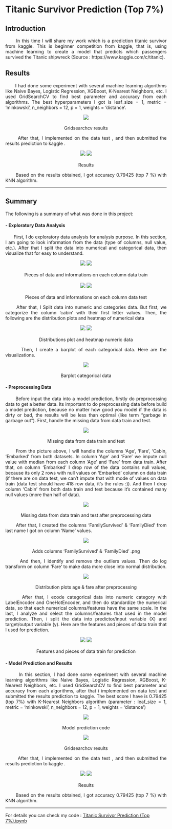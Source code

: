 # Titanic Survivor Prediction (Top 7%)

## Introduction
<p align = "justify">
&nbsp;&nbsp;&nbsp;&nbsp;&nbsp; In this time I will share my work which is a prediction titanic survivor from kaggle. This is beginner competition from kaggle, that is, using machine learning to create a model that predicts which passengers survived the Titanic shipwreck (Source : https://www.kaggle.com/c/titanic).
</p>

## Results
<p align = "justify">
&nbsp;&nbsp;&nbsp;&nbsp;&nbsp; I had done some experiment with several machine learning algorithms like Naive Bayes, Logistic Regression, XGBoost, K-Nearest Neighbors, etc. I used GridSearchCV to find best parameter and accuracy from each algorithms. The best hyperparameters I got is leaf_size = 1, metric = ‘minkowski’, n_neighbors = 12, p = 1, weights = ‘distance’.
</p>

<p align="center"> 
 <img src="images/gridsearchcv results.png" /> 
 <br></br>
 Gridsearchcv results
</p>

<p align = "justify">
&nbsp;&nbsp;&nbsp;&nbsp;&nbsp; After that, I implemented on the data test , and then submitted the results prediction to kaggle .
</p>

<p align="center"> 
 <img src="images/prediction result.png" />
 <img src="images/score result.png" /> 
 <br></br>
 Results
</p>

<p align = "justify">
&nbsp;&nbsp;&nbsp;&nbsp;&nbsp; Based on the results obtained, I got accuracy 0.79425 (top 7 %) with KNN algorithm.
</p>

---------------------------------------------------------------------------------------------------------------------------------------------------------------------------------

## Summary
The following is a summary of what was done in this project:

#### - Exploratory Data Analysis
<p align = "justify"> 
&nbsp;&nbsp;&nbsp;&nbsp;&nbsp; First, I do exploratory data analysis for analysis purpose. In this section, I am going to look information from the data (type of columns, null value, etc.). After that I split the data into numerical and categorical data, then visualize that for easy to understand.
</p>

<p align="center"> 
 <img src="images/pieces of data train.png" /> 
 <img src="images/informations of data train.png" />
 <br></br>
 Pieces of data and informations on each column data train
 <br></br>
 <img src="images/pieces of data test.png" /> 
 <img src="images/informations of data test.png" />
 <br></br>
 Pieces of data and informations on each column data test
</p>

<p align = "justify"> 
&nbsp;&nbsp;&nbsp;&nbsp;&nbsp; After that, I Split data into numeric and categories data. But first, we categorize the column ‘cabin’ with their first letter values. Then, the following are the distribution plots and heatmap of numerical data
</p>

<p align="center"> 
 <img src="images/distributions plot numeric data.png" /> 
 <img src="images/heatmap numeric data.png" />
 <br></br>
 Distributions plot and heatmap numeric data
</p>

<p align = "justify"> 
&nbsp;&nbsp;&nbsp;&nbsp;&nbsp; Then, I create a barplot of each categorical data. Here are the visualizations.
</p>

<p align="center"> 
 <img src="images/barplot categorical data.png" /> 
 <br></br>
 Barplot categorical data
</p>

#### - Preprocessing Data
<p align = "justify"> 
&nbsp;&nbsp;&nbsp;&nbsp;&nbsp; Before input the data into a model prediction, firstly do preprocessing data to get a better data. Its important to do preprocessing data before build a model prediction, because no matter how good you model if the data is dirty or bad, the results will be less than optimal (like term “garbage in garbage out”). First, handle the missing data from data train and test.
</p>

<p align="center"> 
 <img src="images/missing data from data train and test.png" /> 
 <br></br>
 Missing data from data train and test
</p>

<p align = "justify"> 
&nbsp;&nbsp;&nbsp;&nbsp;&nbsp; From the picture above, I will handle the columns ‘Age’, ‘Fare’, ‘Cabin, ‘Embarked’ from both datasets. In column ‘Age’ and ‘Fare’ we impute null value with median from each column ‘Age’ and ‘Fare’ from data train. After that, on column ‘Embarked’ I drop row of the data contains null values, because its only 2 rows with null values on ‘Embarked’ column on data train (if there are on data test, we can’t impute that with mode of values on data train (data test should have 418 row data, it’s the rules :)). And then I drop column ‘Cabin’ from both data train and test because it’s contained many null values (more than half of data).
</p>

<p align="center"> 
 <img src="images/missing data from data train and test after preprocessing data.png" /> 
 <br></br>
 Missing data from data train and test after preprocessing data
</p>

<p align = "justify"> 
&nbsp;&nbsp;&nbsp;&nbsp;&nbsp; After that, I created the columns ‘FamilySurvived’ & ‘FamilyDied’ from last name I got on column ‘Name’ values.
</p>

<p align="center"> 
 <img src="images/adds columns ‘FamilySurvived’ & ‘FamilyDied’ .png" /> 
 <br></br>
 Adds columns ‘FamilySurvived’ & ‘FamilyDied’ .png
</p>

<p align = "justify"> 
&nbsp;&nbsp;&nbsp;&nbsp;&nbsp; And then, I identify and remove the outliers values. Then do log transform on column ‘Fare’ to make data more close into normal distribution.
</p>

<p align="center"> 
 <img src="images/distribution plot age & fare after preprocessing.png" /> 
 <br></br>
 Distribution plots age & fare after preprocessing
</p>

<p align = "justify"> 
&nbsp;&nbsp;&nbsp;&nbsp;&nbsp; After that, I ecode categorical data into numeric category with LabelEncoder and OneHotEncoder, and then do standardize the numerical data, so that each numerical columns/features have the same scale. In the last,  I analyze and select the columns/features that used in the model prediction. Then, i split the data into predictor/input variable (X) and target/output variable (y). Here are the features and pieces of data train that I used for prediction.
</p>

<p align="center"> 
 <img src="images/features for prediction.png" />
 <img src="images/pieces of data train for prediction.png" /> 
 <br></br>
 Features and pieces of data train for prediction
</p>

#### - Model Prediction and Results
<p align = "justify"> 
&nbsp;&nbsp;&nbsp;&nbsp;&nbsp; In this section, I had done some experiment with several machine learning algorithms like Naive Bayes, Logistic Regression, XGBoost, K-Nearest Neighbors, etc. I used GridSearchCV to find best parameter and accuracy from each algorithms, after that i implemented on data test and submitted the results prediction to kaggle. The best score I have is 0.79425 (top 7%) with K-Nearest Neighbors algorithm (parameter : leaf_size = 1, metric = ‘minkowski’, n_neighbors = 12, p = 1, weights = ‘distance’)
</p>

<p align="center"> 
 <img src="images/model prediction codes.png" /> 
 <br></br>
 Model prediction code
</p>

<p align="center"> 
 <img src="images/gridsearchcv results.png" /> 
 <br></br>
 Gridsearchcv results
</p>

<p align = "justify">
&nbsp;&nbsp;&nbsp;&nbsp;&nbsp; After that, I implemented on the data test , and then submitted the results prediction to kaggle .
</p>

<p align="center"> 
 <img src="images/prediction result.png" />
 <img src="images/score result.png" /> 
 <br></br>
 Results
</p>

<p align = "justify">
&nbsp;&nbsp;&nbsp;&nbsp;&nbsp; Based on the results obtained, I got accuracy 0.79425 (top 7 %) with KNN algorithm.
</p>

---------------------------------------------------------------------------------------------------------------------------------------------------------------------------------

For details you can check my code : [Titanic Survivor Prediction (Top 7%).ipynb](https://github.com/rifkyahmadsaputra/titanic-survivor-prediction/blob/master/Titanic%20Survivor%20Prediction%20%20(Top%207%25).ipynb)
